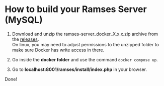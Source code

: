 # How to build your Ramses Server (MySQL)

1. Download and unzip the ramses-server_docker_X.x.x.zip archive from the [releases](https://github.com/RxLaboratory/Ramses-Server/releases).  
    On linux, you may need to adjust permissions to the unzipped folder to make sure Docker has write access in there.

2. Go inside the **docker folder** and use the command `docker compose up`.

3. Go to **localhost:8001/ramses/install/index.php** in your browser.

Done!

